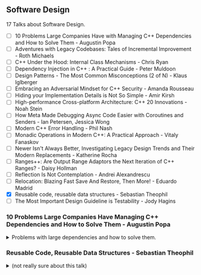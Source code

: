 <!--
// cSpell:ignore
-->

<link rel="stylesheet" type="text/css" href="../../markdown-style.css">

## Software Design

<summary>
17 Talks about Software Design.
</summary>

- [ ] 10 Problems Large Companies Have with Managing C++ Dependencies and How to Solve Them - Augustin Popa
- [ ] Adventures with Legacy Codebases: Tales of Incremental Improvement - Roth Michaels
- [ ] C++ Under the Hood: Internal Class Mechanisms - Chris Ryan
- [ ] Dependency Injection in C++ : A Practical Guide - Peter Muldoon
- [ ] Design Patterns - The Most Common Misconceptions (2 of N) - Klaus Iglberger
- [ ] Embracing an Adversarial Mindset for C++ Security - Amanda Rousseau
- [ ] Hiding your Implementation Details is Not So Simple - Amir Kirsh
- [ ] High-performance Cross-platform Architecture: C++ 20 Innovations - Noah Stein
- [ ] How Meta Made Debugging Async Code Easier with Coroutines and Senders - Ian Petersen, Jessica Wong
- [ ] Modern C++ Error Handling - Phil Nash
- [ ] Monadic Operations in Modern C++: A Practical Approach - Vitaly Fanaskov
- [ ] Newer Isn't Always Better, Investigating Legacy Design Trends and Their Modern Replacements - Katherine Rocha
- [ ] Ranges++: Are Output Range Adaptors the Next Iteration of C++ Ranges? - Daisy Hollman
- [ ] Reflection Is Not Contemplation - Andrei Alexandrescu
- [ ] Relocation: Blazing Fast Save And Restore, Then More! - Eduardo Madrid
- [x] Reusable code, reusable data structures - Sebastian Theophil
- [ ] The Most Important Design Guideline is Testability - Jody Hagins

### 10 Problems Large Companies Have Managing C++ Dependencies and How to Solve Them - Augustin Popa

<details>
<summary>
Problems with large dependencies and how to solve them.
</summary>

[10 Problems Large Companies Have Managing C++ Dependencies and How to Solve Them](https://youtu.be/kOW74IUH7IA?si=9R-_FSdv3w1QKKTI), [slides](https://github.com/CppCon/CppCon2024/blob/main/Presentations/10_Problems_Large_Companies_Have_with_Managing_Cpp_Dependencies_and_How_to_Solve_Them.pdf).

package libraries and dependencies management is still a top pain point for C++ developers.

- Conan
- vcpkg
- NuGet

> Preview – 10 conclusions
>
> 1. Support building from source
> 2. Build a verified binary cache
> 3. Version using baselines
> 4. Build open-source with a package manager
> 5. Cache build assets internally
> 6. Monitor, prevent, and respond to vulnerabilities
> 7. Centralize common tasks
> 8. Produce SBOMs
> 9. Global, reproducible builds
> 10. Break large migrations down into smaller milestones

#### Problem 1: ABI incompatible C++ binaries

binaries aren't portable, they depend on how they were compiled. so it leads to a very complex dependency graph, different compilers, target OS, feature flags, build configurations, etc...

the consumer needs to get the correct binary and use it, but a solution for this is to build the dependant packages from source, some package managers support this, and we can also use the CI build chain to build the dependencies. some companies moved to Monorepo architecture, where everything is built together.

this also allows for editing and tweaking the source code for the dependencies.

#### Problem 2: Build times are too long when building from source

Of course, building packages takes time, it scales poorly, as each package has it's own decencies.\
we can use a caching strategy with a shared cache for binaries with a unique hash identifier based on versions and ABI.

#### Problem 3: Version conflicts – The Diamond problem

each decency has dependencies of it's own, and if two packages consumer the same third package, they might get a version conflict.

a solution could be to move from package/libraries into "baselines", a baseline contains a set of packages with compatible versions between them.

#### Problem 4: Building open-source dependencies is hard

in-house development is more work to write, but easier to integrate, maintain and protects against legal concerns and some vulnerabilities.

a package manager can handle some of the problems with building the packages, and bridge the gap.

#### Problem 5: Organization restricts access to online downloads

organizations don't want to allow open-source code without a process, and there's always a risk that the open-source library goes down.\
we can get around this by maintain a cache (proxy) of 3rd party packages source code, which can also be moved to a protected environment that won't allow internet connection.

#### Problem 6: Security vulnerabilities in open-source code

Open source packages might have known vulnerabilities. the organization needs a strategy to monitor, review and respond to them.

#### Problem 7: Duplicated engineering cost to maintain dependencies

managing dependencies gets harder with scale, there are problems with communication, and there are times where similar work is being done in different teams.

#### Problem 8: Difficult to track or report on all dependencies

audit dependencies, build the dependency graph, producing SBOMs - software bill of materials.

#### Problem 9: Build toolchain variations across the organization

reproducible builds, tests and deployments. building in containers, establishing company-wide policies and interior tools storage.

#### Problem 10: Moving to new solution is complex or too time consuming

takes time, effort, causes un-expected problems.

we can set milestones - small changes that represent a gain in value, even if there aren't any more changes to the process. we identify the action and what benefit it provides us.

---

> Summary – 10 conclusions
>
> 1. Build C++ dependencies from source
> 2. Establish binary caching where possible
> 3. Organize dependencies + versions into baselines (fixed points in time)
> 4. Use an open-source package manager to save time / effort
> 5. Create an asset cache for sources needed to build dependencies
> 6. Develop a vulnerability monitoring, prevention, and response strategy and associated tools / workflows
> 7. Centralize common dependency management tasks, enforce consistency across organization at scale
> 8. Organize dependencies into coherent packages and start producing SBOMs
> 9. Establish a global toolchain policy and build in containers if possible
> 10. Break large migrations down into smaller milestones with a win at each step.

</details>

### Reusable Code, Reusable Data Structures - Sebastian Theophil

<details>
<summary>
(not really sure about this talk)
</summary>

[Reusable Code, Reusable Data Structures](https://youtu.be/5zkDeiyF5Rc?si=tmsS-hGBMTMCey1r), [slides](https://github.com/CppCon/CppCon2024/blob/main/Presentations/Reusable_Code_Reusable_Data_Structures.pdf)

> DRY -- don't repeat yourself -- is an important software engineering principle.\
> Repetitive code is error-prone code. Inevitably, and sooner rather than later, we will forget to change one of these repetitive code locations. C++ offers many different tools to share code and data and I often see novice and intermediate programmers struggle with choosing the best one in each situation.\
> We have template functions, template classes, std::variant, virtual classes and std::any. We have some common associated programming patterns like CRTP, templated base classes, template functions taking function arguments.\
> All of these have their uses and in my talk, I want to develop some intuitions on when to use which.

what should we use and what should we not use.\
starting with an example of centering elements in html.

for code to be reused in an efficient manner, we need to generalize the problem, understand which algorithm can help us, etc...

when we have a shared algorithm and different data, we use generic functions and concepts.

looking at some patterns: output iterators, predicate, and at the command design pattern.

> GENERIC FUNCTIONS
>
> - Need clear requirements
> - Expressed in well-known concepts
> - Reduce dependencies
> - Flexible and customizable through customization points

Generic classes, data is being templated, either in the base class or with the curiously recurring template pattern (CRTP).

mixin classes, adding functionality to un-related classes.

other options are inheritance (virtual functions) and <cpp>std::variant</cpp>, but should they really be used for code sharing? runtime polymorphism ties things together, it creates coupling and has lasting implication.

- heap allocation
- lifetime issues
- ownership

external polymorphism, global overloads, <cpp>std::variant</cpp> and <cpp>std::visit</cpp>.

</details>
